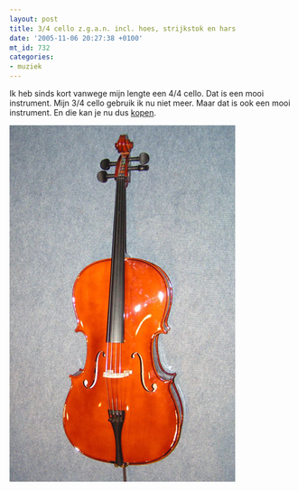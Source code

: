 ```yaml
---
layout: post
title: 3/4 cello z.g.a.n. incl. hoes, strijkstok en hars
date: '2005-11-06 20:27:38 +0100'
mt_id: 732
categories:
- muziek
---
```

Ik heb sinds kort vanwege mijn lengte een 4/4 cello. Dat is een mooi instrument. Mijn 3/4 cello gebruik ik nu niet meer. Maar dat is ook een mooi instrument. En die kan je nu dus <a href="http://www.speurders.nl/speurder.php?id=15686333">kopen</a>.

<img src="/images/cello34.jpg" width="400" height="632" alt="Een mooi instrument" />
